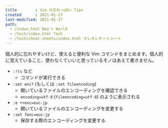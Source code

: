 ```yaml
---
title        : Vim の忘れっぽい Tips
created      : 2021-01-27
last-modified: 2021-01-27
path:
  - /index.html Neo's World
  - /tech/index.html Tech
  - /tech/cheat-sheets/index.html オレオレチートシート
---
```


個人的に忘れやすいけど、使えると便利な Vim コマンドをまとめます。個人的に覚えていること、使わなくていいと思っているモノはあえて書きません。

- `:!ls` など
  - コマンドが実行できる
- `:set enc?` (もしくは `:set fileencoding`)
  - 開いているファイルのエンコーディングを確認できる
  - `encoding=utf-8` (`fileencoding=utf-8`) のように表示される
- `:e ++enc=euc-jp`
  - 開いているファイルのエンコーディングを変更する
- `:set fenc=euc-jp`
  - 保存する際のエンコーディングを変更する
